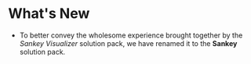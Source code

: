 # What's New

- To better convey the wholesome experience brought together by the *Sankey Visualizer* solution pack, we have renamed it to the **Sankey** solution pack.
